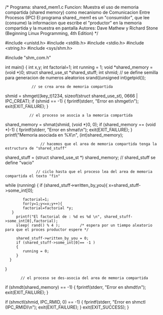 /*
    Programa:   shared_mem1.c
    Funcion:    Muestra el uso de memoria compartida (shared memory) como mecanismo de Comunicacion Entre Procesos (IPC)
                El programa shared_,mem1 es un "consumidor", que lee (consume) la informacion que escribe el "productor"
                en la memoria compartida y la muestra en pantalla
    Autores:    Dave Mathew y Richard Stone (Beginning Linux Programming, 4th Edition)
*/

#include <unistd.h>
#include <stdlib.h>
#include <stdio.h>
#include <string.h>
#include <sys/shm.h>

#include "shm_com.h"

int main()
{
   int x,y;
   int factorial=1;
   int running = 1;
   void *shared_memory = (void *)0;
   struct shared_use_st *shared_stuff;
   int shmid;
                // se define semilla para generacion de numeros aleatorios
   srand((unsigned int)getpid());

                // se crea area de memoria compartida
   shmid = shmget((key_t)1234, sizeof(struct shared_use_st), 0666 | IPC_CREAT);
   if (shmid == -1) {
      fprintf(stderr, "Error en shmget\n");
      exit(EXIT_FAILURE);
   }

               // el proceso se asocia a la memoria compartida
   shared_memory = shmat(shmid, (void *)0, 0);
   if (shared_memory == (void *)-1) {
      fprintf(stderr, "Error en shmat\n");
      exit(EXIT_FAILURE);
   }
   printf("Memoria asociada en %X\n", (int)shared_memory);

                    // hacemos que el area de memoria compartida tenga la estructura de "shared_stuff"
   shared_stuff = (struct shared_use_st *) shared_memory;
                   // shared_stuff se define "vacio"
   
                  // ciclo hasta que el proceso lea del area de memoria compartida el texto "fin"
   while (running) {
      if (shared_stuff->written_by_you){
         x=shared_stuff->some_int[0];
 
            factorial=1;
            for(y=1;y<=x;y++){
            factorial=factorial *y;
       } 
         printf("El factorial de : %d es %d \n", shared_stuff->some_int[0],factorial);
         sleep( rand() % 4 );         /* espera por un tiempo aleatorio para que el proces productor espere */

         shared_stuff->written_by_you = 0;
         if (shared_stuff->some_int[0]== -1 )
         {
            running = 0;
         }
      }
   }

           // el proceso se des-asocia del area de memoria compartida
   if (shmdt(shared_memory) == -1)
      {
      fprintf(stderr, "Error en shmdt\n");
      exit(EXIT_FAILURE);
     }

   if (shmctl(shmid, IPC_RMID, 0) == -1) {
      fprintf(stderr, "Error en shmctl (IPC_RMID)\n");
      exit(EXIT_FAILURE);
   }
   exit(EXIT_SUCCESS);
}
